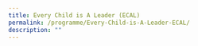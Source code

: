```yaml
---
title: Every Child is A Leader (ECAL)
permalink: /programme/Every-Child-is-A-Leader-ECAL/
description: ""
---
```

